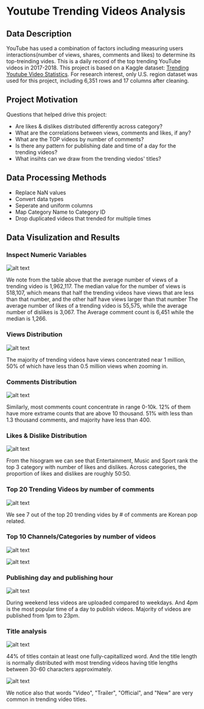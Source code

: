 # Youtube Trending Videos Analysis

## Data Description

YouTube has used a combination of factors including measuring users interactions(number of views, shares, comments and likes) to determine its top-treinding vides. This is a daily record of the top trending YouTube videos in 2017-2018.
This project is based on a Kaggle dataset: [Trending Youtube Video Statistics](https://www.kaggle.com/datasnaek/youtube-new). For research interest, only U.S. region dataset was used for this project, including 6,351 rows and 17 columns after cleaning.

## Project Motivation

Questions that helped drive this project:
- Are likes & dislikes distributed differently across category?
- What are the correlations between views, comments and likes, if any?
- What are the TOP videos by number of comments?
- Is there any pattern for publishing date and time of a day for the trending videos?
- What insihts can we draw from the trending viedos' titles?

## Data Processing Methods

- Replace NaN values
- Convert data types
- Seperate and uniform columns
- Map Category Name to Category ID
- Drop duplicated videos that trended for multiple times

## Data Visulization and Results

### Inspect Numeric Variables

![alt text](https://github.com/lisu1222/Youtube-Trending-Videos-Analysis/blob/master/insp_num_var.png)

We note from the table above that the average number of views of a trending video is 1,962,117. The median value for the number of views is 518,107, which means that half the trending videos have views that are less than that number, and the other half have views larger than that number
The average number of likes of a trending video is 55,575, while the average number of dislikes is 3,067. The
Average comment count is 6,451 while the median is 1,266.

### Views Distribution

![alt text](https://github.com/lisu1222/Youtube-Trending-Videos-Analysis/blob/master/images/views_dist.png)

The majority of trending videos have views concentrated near 1 million, 50% of which have less than 0.5 million views when zooming in.

### Comments Distribution

![alt text](https://github.com/lisu1222/Youtube-Trending-Videos-Analysis/blob/master/images/com_dist.png)

Similarly, most comments count concentrate in range 0-10k. 12% of them have more extrame counts that are above 10 thousand. 51% with less than 1.3 thousand comments, and majority have less than 400.

### Likes & Dislike Distribution

![alt text](https://github.com/lisu1222/Youtube-Trending-Videos-Analysis/blob/master/images/like_dislike_dist.png)

From the hisogram we can see that Entertainment, Music and Sport rank the top 3 category with number of likes and dislikes. Across categories, the proportion of likes and dislikes are roughly 50:50. 

### Top 20 Trending Videos by number of comments

![alt text](https://github.com/lisu1222/Youtube-Trending-Videos-Analysis/blob/master/images/top20.png)

We see 7 out of the top 20 trending vides by # of comments are Korean pop related.

### Top 10 Channels/Categories by number of videos

![alt text](https://github.com/lisu1222/Youtube-Trending-Videos-Analysis/blob/master/images/top10_channels.png)

![alt text](https://github.com/lisu1222/Youtube-Trending-Videos-Analysis/blob/master/images/top10_categories.png)

### Publishing day and publishing hour
![alt text](https://github.com/lisu1222/Youtube-Trending-Videos-Analysis/blob/master/images/date_time.png)

During weekend less videos are uploaded compared to weekdays. And 4pm is the most popular time of a day to publish videos. Majority of videos are published from 1pm to 23pm.

### Title analysis

![alt text](https://github.com/lisu1222/Youtube-Trending-Videos-Analysis/blob/master/images/title.png)

44% of titles contain at least one fully-capitallized word.
And the title length is normally distributed with most trending videos having title lengths between 30-60 characters approximately.

![alt text](https://github.com/lisu1222/Youtube-Trending-Videos-Analysis/blob/master/title_word_cloud.png)

We notice also that words "Video", "Trailer", "Official", and "New" are very common in trending video titles.


